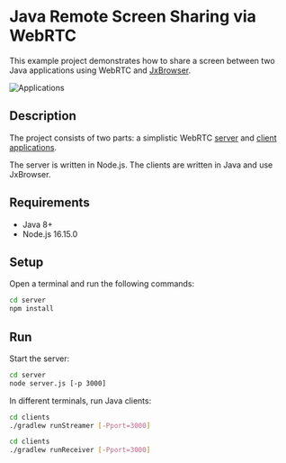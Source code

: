 # Java Remote Screen Sharing via WebRTC

This example project demonstrates how to share a screen between two Java applications using WebRTC and [JxBrowser](https://www.teamdev.com/jxbrowser).

![Applications](/.github/readme-resources/screenshot.png?raw=true)

## Description

The project consists of two parts: a simplistic WebRTC [server](./server) and [client applications](./clients).

The server is written in Node.js. The clients are written in Java and use JxBrowser.

## Requirements

- Java 8+
- Node.js 16.15.0

## Setup

Open a terminal and run the following commands:

```bash
cd server
npm install
```

## Run

Start the server:

```bash
cd server
node server.js [-p 3000]
```

In different terminals, run Java clients:

```bash
cd clients
./gradlew runStreamer [-Pport=3000]
```

```bash
cd clients
./gradlew runReceiver [-Pport=3000]
```
